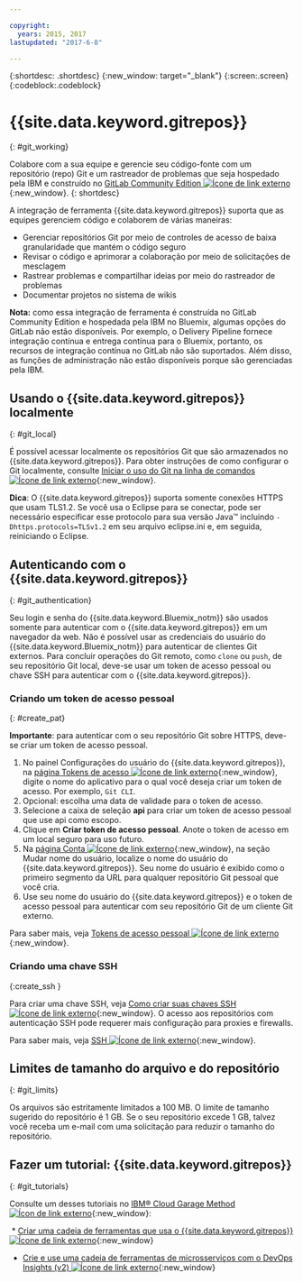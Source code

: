 ```yaml
---

copyright:
  years: 2015, 2017
lastupdated: "2017-6-8"

---
```


{:shortdesc: .shortdesc}
{:new_window: target="_blank"}
{:screen:.screen}
{:codeblock:.codeblock}

# {{site.data.keyword.gitrepos}}
{: #git_working}

Colabore com a sua equipe e gerencie seu código-fonte com um repositório (repo) Git e um rastreador de problemas que seja hospedado pela IBM e construído no [GitLab Community Edition ![Ícone de link externo](../../icons/launch-glyph.svg "Ícone de link externo")](https://about.gitlab.com/){:new_window}.
{: shortdesc}

A integração de ferramenta {{site.data.keyword.gitrepos}} suporta que as equipes gerenciem código e colaborem de várias maneiras:
   * Gerenciar repositórios Git por meio de controles de acesso de baixa granularidade que mantém o código seguro
   * Revisar o código e aprimorar a colaboração por meio de solicitações de mesclagem
   * Rastrear problemas e compartilhar ideias por meio do rastreador de problemas
   * Documentar projetos no sistema de wikis

**Nota:** como essa integração de ferramenta é construída no GitLab Community Edition e hospedada pela IBM no Bluemix, algumas opções do GitLab não estão disponíveis. Por exemplo, o Delivery Pipeline fornece integração contínua e entrega contínua para o Bluemix, portanto, os recursos de integração contínua no GitLab não são suportados. Além disso, as funções de administração não estão disponíveis porque são gerenciadas pela IBM.

## Usando o {{site.data.keyword.gitrepos}} localmente
{: #git_local}

É possível acessar localmente os repositórios Git que são armazenados no {{site.data.keyword.gitrepos}}. Para obter instruções de como configurar o Git localmente, consulte [Iniciar o uso do Git na linha de comandos ![Ícone de link externo](../../icons/launch-glyph.svg "Ícone de link externo")](https://git.ng.bluemix.net/help/gitlab-basics/start-using-git){:new_window}.

**Dica**: O {{site.data.keyword.gitrepos}} suporta somente conexões HTTPS que usam TLS1.2. Se você usa o Eclipse para se conectar, pode ser necessário especificar esse protocolo para sua versão Java&trade; incluindo `-Dhttps.protocols=TLSv1.2` em seu arquivo eclipse.ini e, em seguida, reiniciando o Eclipse.

## Autenticando com o {{site.data.keyword.gitrepos}}  
{: #git_authentication}

Seu login e senha do {{site.data.keyword.Bluemix_notm}} são usados somente para autenticar com o {{site.data.keyword.gitrepos}} em um navegador da web. Não é possível usar as credenciais do usuário do {{site.data.keyword.Bluemix_notm}} para autenticar de clientes Git externos. Para concluir operações do Git remoto, como `clone` ou `push`, de seu repositório Git local, deve-se usar um token de acesso pessoal ou chave SSH para autenticar com o {{site.data.keyword.gitrepos}}.

### Criando um token de acesso pessoal
{: #create_pat}

**Importante**: para autenticar com o seu repositório Git sobre HTTPS, deve-se criar um token de acesso pessoal.

1. No painel Configurações do usuário do {{site.data.keyword.gitrepos}}, na [página Tokens de acesso ![Ícone de link externo](../../icons/launch-glyph.svg "Ícone de link externo")](https://git.ng.bluemix.net/profile/personal_access_tokens?cm_sp=dw-bluemix-_-nospace-_-answers){:new_window}, digite o nome do aplicativo para o qual você deseja criar um token de acesso. Por exemplo, `Git CLI`.
1. Opcional: escolha uma data de validade para o token de acesso.
1. Selecione a caixa de seleção **api** para criar um token de acesso pessoal que use api como escopo.
1. Clique em **Criar token de acesso pessoal**. Anote o token de acesso em um local seguro para uso futuro.
1. Na [página Conta ![Ícone de link externo](../../icons/launch-glyph.svg "Ícone de link externo")](https://git.ng.bluemix.net/profile/account?cm_sp=dw-bluemix-_-nospace-_-answers){:new_window}, na seção Mudar nome do usuário, localize o nome do usuário do {{site.data.keyword.gitrepos}}. Seu nome do usuário é exibido como o primeiro segmento da URL para qualquer repositório Git pessoal que você cria.
1. Use seu nome do usuário do {{site.data.keyword.gitrepos}} e o token de acesso pessoal para autenticar com seu repositório Git de um cliente Git externo.

Para saber mais, veja [Tokens de acesso pessoal ![Ícone de link externo](../../icons/launch-glyph.svg "Ícone de link externo")](https://git.ng.bluemix.net/help/api/README.html#personal-access-tokens){:new_window}.

### Criando uma chave SSH  
{:create_ssh }

Para criar uma chave SSH, veja [Como criar suas chaves SSH ![Ícone de link externo](../../icons/launch-glyph.svg "Ícone de link externo")](https://git.ng.bluemix.net/help/gitlab-basics/create-your-ssh-keys){:new_window}. O acesso aos repositórios com autenticação SSH pode requerer mais configuração para proxies e firewalls.

Para saber mais, veja [SSH ![Ícone de link externo](../../icons/launch-glyph.svg "Ícone de link externo")](https://git.ng.bluemix.net/help/ssh/README){:new_window}.

## Limites de tamanho do arquivo e do repositório
{: #git_limits}

Os arquivos são estritamente limitados a 100 MB. O limite de tamanho sugerido do repositório é 1 GB. Se o seu repositório excede 1 GB, talvez você receba um e-mail com uma solicitação para reduzir o tamanho do repositório.

## Fazer um tutorial: {{site.data.keyword.gitrepos}}
{: #git_tutorials}

Consulte um desses tutoriais no [IBM&reg; Cloud Garage Method ![Ícon de link externo](../../icons/launch-glyph.svg "Ícone de link externo")](https://www.ibm.com/devops/method){:new_window}:

  * [Criar uma cadeia de ferramentas que usa o {{site.data.keyword.gitrepos}} ![Ícone de link externo](../../icons/launch-glyph.svg "Ícone de link externo")](https://www.ibm.com/devops/method/tutorials/tutorial_toolchain_cfv2){:new_window}
  * [Crie e use uma cadeia de ferramentas de microsserviços com o DevOps Insights (v2) ![Ícone de link externo](../../icons/launch-glyph.svg "Ícone de link externo")](https://www.ibm.com/devops/method/tutorials/tutorial_toolchain_microservices_cd){:new_window}
